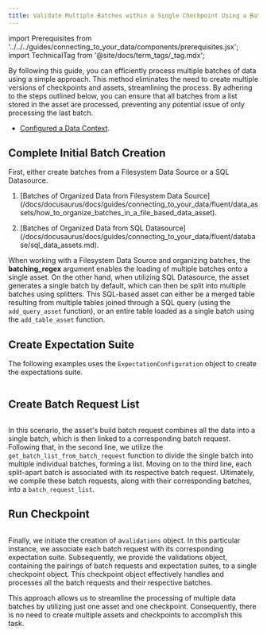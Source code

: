 ```yaml
---
title: Validate Multiple Batches within a Single Checkpoint Using a Batch Request List
---
```


import Prerequisites from '../../../guides/connecting_to_your_data/components/prerequisites.jsx';
import TechnicalTag from '@site/docs/term_tags/_tag.mdx';

By following this guide, you can efficiently process multiple batches of data using a simple approach. This method eliminates the need to create multiple versions of checkpoints and assets, streamlining the process. By adhering to the steps outlined below, you can ensure that all batches from a list stored in the asset are processed, preventing any potential issue of only processing the last batch. 

<Prerequisites>

- [Configured a Data Context](/docs/guides/setup/configuring_data_contexts/instantiating_data_contexts/how_to_quickly_instantiate_a_data_context).

</Prerequisites>

## Complete Initial Batch Creation

First, either create batches from a Filesystem Data Source or a SQL Datasource.

1. [Batches of Organized Data from Filesystem Data Source] (/docs/docusaurus/docs/guides/connecting_to_your_data/fluent/data_assets/how_to_organize_batches_in_a_file_based_data_asset).

2. [Batches of Organized Data from SQL Datasource] (/docs/docusaurus/docs/guides/connecting_to_your_data/fluent/database/sql_data_assets.md).

When working with a Filesystem Data Source and organizing batches, the **batching_regex** argument enables the loading of multiple batches onto a single asset. On the other hand, when utilizing SQL Datasource, the asset generates a single batch by default, which can then be split into multiple batches using splitters. This SQL-based asset can either be a merged table resulting from multiple tables joined through a SQL query (using the `add_query_asset` function), or an entire table loaded as a single batch using the `add_table_asset` function.

## Create Expectation Suite

The following examples uses the `ExpectationConfiguration` object to create the expectations suite. 

```python name="tests/integration/docusaurus/validation/checkpoints/how_to_validate_multiple_batches_within_single_checkpoint.py add_suite"
```

## Create Batch Request List

```python name="tests/integration/docusaurus/validation/checkpoints/how_to_pass_an_in_memory_dataframe_to_a_checkpoint.py add_batch_request_list"
```
In this scenario, the asset's build batch request combines all the data into a single batch, which is then linked to a corresponding batch request. Following that, in the second line, we utilize the `get_batch_list_from_batch_request` function to divide the single batch into multiple individual batches, forming a list. Moving on to the third line, each split-apart batch is associated with its respective batch request. Ultimately, we compile these batch requests, along with their corresponding batches, into a `batch_request_list`.

## Run Checkpoint

```python name="tests/integration/docusaurus/validation/checkpoints/how_to_validate_multiple_batches_within_single_checkpoint.py add_checkpoint"
```

Finally, we initiate the creation of a`validations` object. In this particular instance, we associate each batch request with its corresponding expectation suite. Subsequently, we provide the validations object, containing the pairings of batch requests and expectation suites, to a single checkpoint object. This checkpoint object effectively handles and processes all the batch requests and their respective batches.

This approach allows us to streamline the processing of multiple data batches by utilizing just one asset and one checkpoint. Consequently, there is no need to create multiple assets and checkpoints to accomplish this task.